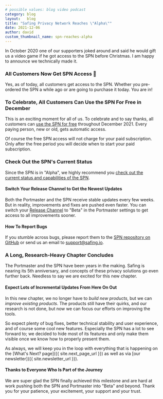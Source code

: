 ```yaml
---
# possible values: blog video podcast
category: blog
layout:   blog
title: "Safing Privacy Network Reaches \"Alpha\""
date: 2021-12-06
author: david
custom_thumbnail_name: spn-reaches-alpha
---
```


In October 2020 one of our supporters joked around and said he would gift us a video game if he got access to the SPN before Christmas. I am happy to announce we technically made it.

### All Customers Now Get SPN Access 🎉

Yes, as of today, all customers get access to the SPN. Whether you pre-ordered the SPN a while ago or are going to purchase it today. You are in!

### To Celebrate, All Customers Can Use the SPN For Free in December

This is an exciting moment for all of us. To celebrate and to say thanks, all customers can [use the SPN for free](http://account.safing.io/spn-reaches-alpha) throughout December 2021. Every paying person, new or old, gets automatic access.

Of course the free SPN access will not charge for your paid subscription. Only after the free period you will decide when to start your paid subscription.

### Check Out the SPN's Current Status

Since the SPN is in "Alpha", we highly recommend you [check out the current status and capabilities of the SPN](https://docs.safing.io/spn/alpha/status).

#### Switch Your Release Channel to Get the Newest Updates

Both the Portmaster and the SPN receive stable updates every few weeks. But in reality, improvements and fixes are pushed even faster. You can switch your [Release Channel](https://docs.safing.io/portmaster/settings#core/releaseChannel) to "Beta" in the Portmaster settings to get access to all improvements sooner.

#### How To Report Bugs

If you stumble across bugs, please report them to the [SPN repository on GitHub](https://github.com/safing/spn/issues) or send us an email to <support@safing.io>.

### A Long, Research-Heavy Chapter Concludes

The Portmaster and the SPN have been years in the making. Safing is nearing its 5th anniversary, and concepts of these privacy solutions go even further back. Needless to say we are excited for this new chapter.

#### Expect Lots of Incremental Updates From Here On Out

In this new chapter, we no longer have to _build new products_, but we can _improve existing products_. The products still have their quirks, and our research is not done, but now we can focus our efforts on improving the tools.

So expect plenty of bug fixes, better technical stability and user experience, and of course some cool new features. Especially the SPN has a lot to see forward to; we decided to hide most of its features and only make them visible once we know how to properly present them.

As always, we will keep you in the loop with everything that is happening on the [What's Next? page]({{ site.next_page_url }}) as well as via [our newsletter]({{ site.newsletter_url }}).

#### Thanks to Everyone Who Is Part of the Journey

We are super glad the SPN finally achieved this milestone and are hard at work pushing both the SPN and Portmaster into "Beta" and beyond. Thank you for your patience, your excitement, your support and your trust.
